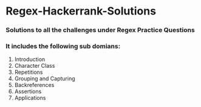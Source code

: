 # Regex-Hackerrank-Solutions

### Solutions to all the challenges under Regex Practice Questions
### It includes the following sub domians:
1. Introduction
2. Character Class
3. Repetitions
4. Grouping and Capturing
5. Backreferences
6. Assertions
7. Applications
